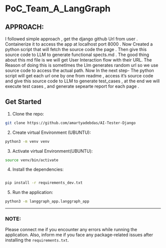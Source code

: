 # PoC_Team_A_LangGraph

## APPROACH:
I followed simple approach , get the django github Url from user . Containerize it to access the app at localhost port 8000 . Now Created a python script that will fetch the source code the page . Then give this source code to LLM to generate functional spects.md . The good thing about this md file is we will get User Interaction flow with their URL. The Reason of doing this is sometImes the Llm generates random url so we use source code to access the actual path. Now In the next step- The python script will get each url one by one from readme , access it’s source code and give this source code to LLM to generate test_cases , at the end we will execute test cases , and generate sepearte report for each page . 

## Get Started

1. Clone the repo:
```bash
git clone https://github.com/amartyadebdas/AI-Tester-Django

```

2. Create virtual Environment (UBUNTU):
```bash
python3 -m venv venv
```

3. Activate virtual Environment(UBUNTU):
```bash
source venv/bin/activate
```
4. Install the dependencies:
```bash

pip install -r requirements_dev.txt

```

5. Run the application:
```bash
python3 -m langgraph_app.langgraph_app
```
---

### NOTE: 
Please connect me if you encounter any errors while running the application. Also, inform me if you face any package-related issues after installing the `requirements.txt`.